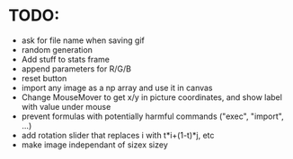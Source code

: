 # TODO:
- ask for file name when saving gif
- random generation
- Add stuff to stats frame
- append parameters for R/G/B
- reset button
- import any image as a np array and use it in canvas
- Change MouseMover to get x/y in picture coordinates, and show label with value under mouse
- prevent formulas with potentially harmful commands ("exec", "import", ...)
- add rotation slider that replaces i with t*i+(1-t)*j, etc
- make image independant of sizex sizey